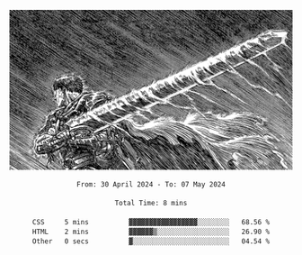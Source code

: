 <!-- Profile image -->
<p align="center">
 <img src="assets/bpD2ohb.png" width="1080px">
</p>
<!-- Profile image end -->

<div align="center">
<!--START_SECTION:waka-->

```txt
From: 30 April 2024 - To: 07 May 2024

Total Time: 8 mins

CSS     5 mins          ▓▓▓▓▓▓▓▓▓▓▓▓▓▓▓▓▓░░░░░░░░   68.56 %
HTML    2 mins          ▓▓▓▓▓▓▒░░░░░░░░░░░░░░░░░░   26.90 %
Other   0 secs          ▓░░░░░░░░░░░░░░░░░░░░░░░░   04.54 %
```

<!--END_SECTION:waka-->
</div>

